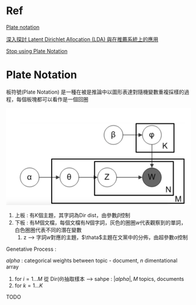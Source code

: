 # Ref

[Plate notation](https://en.wikipedia.org/wiki/Plate_notation)

[深入探討 Latent Dirichlet Allocation (LDA) 與在推薦系統上的應用](https://blog.rosetta.ai/%E6%B7%B1%E5%85%A5%E6%8E%A2%E8%A8%8E-latent-dirichlet-allocation-lda-%E8%88%87%E5%9C%A8%E6%8E%A8%E8%96%A6%E7%B3%BB%E7%B5%B1%E4%B8%8A%E7%9A%84%E6%87%89%E7%94%A8-2441d57ecc8a)

[Stop using Plate Notation](https://www.zinkov.com/posts/2013-07-28-stop-using-plates/)

# Plate Notation

板符號(Plate Notation) 是一種在被是推論中以圖形表達對隨機變數重複採樣的過程，每個板塊都可以看作是一個回圈

<img src='./images/plate_1.png'></img>

1. 上板 : 有$K$個主題，其字詞為Dir dist，由參數$\beta$控制
2. 下板 : 有$M$個文檔，每個文檔有$N$個字詞，灰色的圈圈$w$代表觀察到的單詞，白色圈圈代表不同的潛在變數
   1. z --> 字詞$w$對應的主題，$\thata$主題在文黨中的分佈，由超參數$\alpha$控制



Genetative Process : 

$alpha$ : categorical weights between topic - document, $n$ dimentational array 


1. for $i=1...M$ 從 Dir$(\theta)$抽取樣本 --> sahpe : $|alpha|, M$ topics, documents
2. for $k=1...K$

TODO